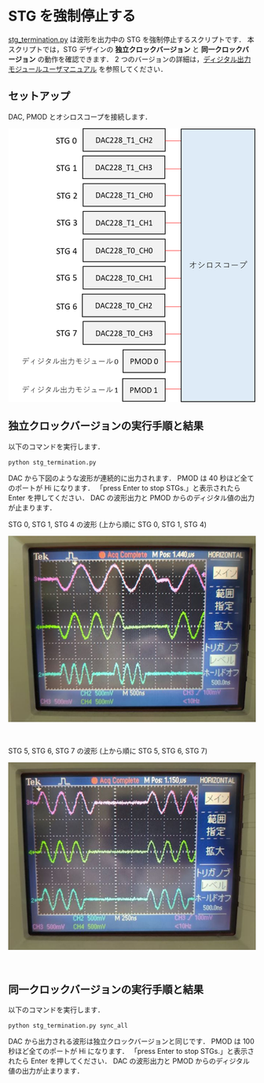 # STG を強制停止する

[stg_termination.py](./stg_termination.py) は波形を出力中の STG を強制停止するスクリプトです．
本スクリプトでは，STG デザインの **独立クロックバージョン** と **同一クロックバージョン** の動作を確認できます．
2 つのバージョンの詳細は，[ディジタル出力モジュールユーザマニュアル](../../docs/stg/digital_output.md) を参照してください．

## セットアップ

DAC, PMOD とオシロスコープを接続します．

![セットアップ](../../docs/stg/images/stg_x8_send_setup.png)

## 独立クロックバージョンの実行手順と結果

以下のコマンドを実行します．

```
python stg_termination.py
```

DAC から下図のような波形が連続的に出力されます．
PMOD は 40 秒ほど全てのポートが Hi になります．
「press Enter to stop STGs.」と表示されたら Enter を押してください．
DAC の波形出力と PMOD からのディジタル値の出力が止まります．

STG 0, STG 1, STG 4 の波形  (上から順に STG 0, STG 1, STG 4)

![STG 0, STG 1, STG 4 の波形](images/stg_0_1_4.jpg)

<br>

STG 5, STG 6, STG 7 の波形  (上から順に STG 5, STG 6, STG 7)

![STG 5, STG 6, STG 7 の波形](images/stg_5_6_7.jpg)

<br>

## 同一クロックバージョンの実行手順と結果

以下のコマンドを実行します．

```
python stg_termination.py sync_all
```

DAC から出力される波形は独立クロックバージョンと同じです．
PMOD は 100 秒ほど全てのポートが Hi になります．
「press Enter to stop STGs.」と表示されたら Enter を押してください．
DAC の波形出力と PMOD からのディジタル値の出力が止まります．
